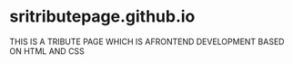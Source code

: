 # sritributepage.github.io
THIS IS A TRIBUTE PAGE WHICH IS AFRONTEND DEVELOPMENT BASED ON HTML AND CSS
